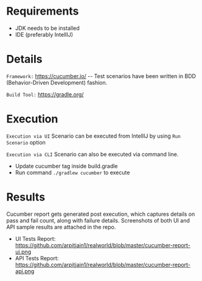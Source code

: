 # **Requirements**

- JDK needs to be installed
- IDE (preferably IntellIJ)

# **Details**
`Framework:` https://cucumber.io/ -- Test scenarios have been written in BDD (Behavior-Driven Development) fashion.

`Build Tool:` https://gradle.org/


# **Execution**
`Execution via UI`
Scenario can be executed from IntellIJ by using `Run Scenario` option

`Execution via CLI` Scenario can also be executed via command line.

- Update cucumber tag inside build.gradle
- Run command `./gradlew cucumber` to execute

# **Results**
Cucumber report gets generated post execution, which captures details on pass and fail count, along with failure details.
Screenshots of both UI and API sample results are attached in the repo.

- UI Tests Report: https://github.com/arpitjain1/realworld/blob/master/cucumber-report-ui.png
- API Tests Report: https://github.com/arpitjain1/realworld/blob/master/cucumber-report-api.png 
